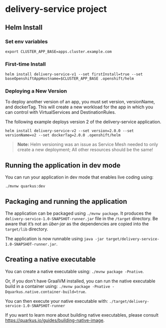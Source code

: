 # delivery-service project

## Helm Install

### Set env variables
```
export CLUSTER_APP_BASE=apps.cluster.example.com
```

### First-time Install
```
helm install delivery-service-v1 --set firstInstall=true --set baseOpenshiftAppHostname=$CLUSTER_APP_BASE .openshift/helm
```

### Deploying a New Version
To deploy another version of an app, you must set version, versionName, and dockerTag. This will create a new workload for the app in which you can control with VirtualServices and DestinationRules. 

The following example deploys version 2 of the delivery-service application.

```
helm install delivery-service-v2 --set version=2.0.0 --set versionName=v2 --set dockerTag=2.0.0 .openshift/helm
```

> __Note:__ Helm versioning was an issue as Service Mesh needed to only create a new deployment; All other resources should be the same! 


## Running the application in dev mode

You can run your application in dev mode that enables live coding using:
```
./mvnw quarkus:dev
```

## Packaging and running the application

The application can be packaged using `./mvnw package`.
It produces the `delivery-service-1.0-SNAPSHOT-runner.jar` file in the `/target` directory.
Be aware that it’s not an _über-jar_ as the dependencies are copied into the `target/lib` directory.

The application is now runnable using `java -jar target/delivery-service-1.0-SNAPSHOT-runner.jar`.

## Creating a native executable

You can create a native executable using: `./mvnw package -Pnative`.

Or, if you don't have GraalVM installed, you can run the native executable build in a container using: `./mvnw package -Pnative -Dquarkus.native.container-build=true`.

You can then execute your native executable with: `./target/delivery-service-1.0-SNAPSHOT-runner`

If you want to learn more about building native executables, please consult https://quarkus.io/guides/building-native-image.